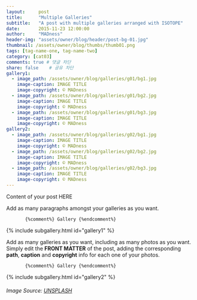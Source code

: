 ```yaml
---
layout:     post
title:      "Multiple Galleries"
subtitle:   "A post with multiple galleries arranged with ISOTOPE"
date:       2015-11-23 12:00:00
author:     "MADness"
header-img: "assets/owner/blog/header/post-bg-01.jpg"
thumbnail: /assets/owner/blog/thumbs/thumb01.png
tags: [tag-name-one, tag-name-two]
category: [cat03]
comments: true # 댓글 차단
share: false    # 공유 차단
gallery1: 
  - image_path: /assets/owner/blog/galleries/g01/bg1.jpg
    image-caption: IMAGE TITLE
    image-copyright: © MADness
  - image_path: /assets/owner/blog/galleries/g01/bg2.jpg
    image-caption: IMAGE TITLE
    image-copyright: © MADness
  - image_path: /assets/owner/blog/galleries/g01/bg3.jpg
    image-caption: IMAGE TITLE
    image-copyright: © MADness 
gallery2: 
  - image_path: /assets/owner/blog/galleries/g02/bg1.jpg
    image-caption: IMAGE TITLE
    image-copyright: © MADness
  - image_path: /assets/owner/blog/galleries/g02/bg2.jpg
    image-caption: IMAGE TITLE
    image-copyright: © MADness
  - image_path: /assets/owner/blog/galleries/g02/bg3.jpg
    image-caption: IMAGE TITLE
    image-copyright: © MADness 
---
```


<p> Content of your post HERE </p>

<p> Add as many paragraphs amongst your galleries as you want. </p>


           {%comment%} Gallery {%endcomment%}
			
{% include subgallery.html id="gallery1" %}

<!-- end of GALLERY __ -->

<p> Add as many galleries as you want, including as many photos as you want. Simply edit the <b>FRONT MATTER</b> of the post, adding the corresponding <b>path</b>, <b>caption</b> and <b>copyright</b> info for each one of your photos. </p>

           {%comment%} Gallery {%endcomment%}
			
{% include subgallery.html id="gallery2" %}

<!-- end of GALLERY __ -->

		

###### Image Source: [UNSPLASH](https://unsplash.com/photos/j0g8taxHZa0)
